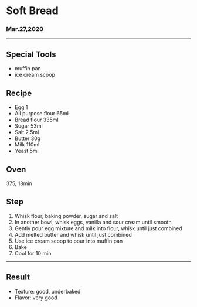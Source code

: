 # Soft Bread

### Mar.27,2020

---
## Special Tools

- muffin pan
- ice cream scoop

## Recipe

- Egg 1
- All purpose flour 65ml
- Bread flour 335ml 
- Sugar 53ml
- Salt 2.5ml
- Butter 30g
- Milk 110ml
- Yeast 5ml

## Oven
375, 18min

## Step
1. Whisk flour, baking powder, sugar and salt
2. In another bowl, whisk eggs, vanilla and sour cream until smooth
3. Gently pour egg mixture and milk into flour, whisk until just combined
4. Add melted butter and whisk until just combined
5. Use ice cream scoop to pour into muffin pan
6. Bake
7. Cool for 10 min


---
## Result
- Texture: good, underbaked
- Flavor: very good